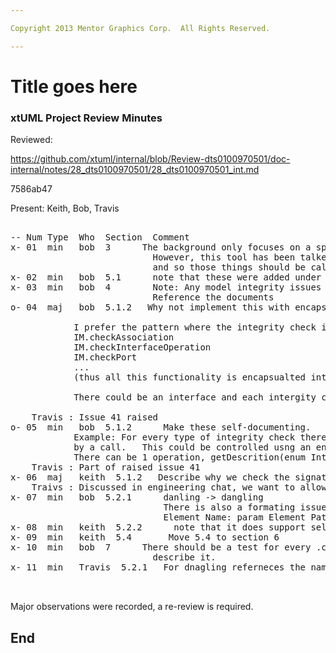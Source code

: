 ```yaml
---

Copyright 2013 Mentor Graphics Corp.  All Rights Reserved.

---
```


# Title goes here
### xtUML Project Review Minutes

Reviewed:  

https://github.com/xtuml/internal/blob/Review-dts0100970501/doc-internal/notes/28_dts0100970501/28_dts0100970501_int.md

7586ab47

Present:  Keith, Bob, Travis

<pre>

-- Num Type  Who  Section  Comment
x- 01  min   bob  3      The background only focuses on a specific problem, merge related, that was behind this.
                           However, this tool has been talked about a very long time.  While not all aspects of an integrity tool are addressed here, this does provide the foundation for those other things,
						   and so those things should be called out and referenced in the background.
x- 02  min   bob  5.1      note that these were added under a new subsystem
x- 03  min   bob  4        Note: Any model integrity issues as defined in the google doc.  
                           Reference the documents
o- 04  maj   bob  5.1.2   Why not implement this with encapsulation?

			I prefer the pattern where the integrity check in encapsulated into the Integrity Manager (IM) class .  You then end up with:
			IM.checkAssociation
			IM.checkInterfaceOperation
			IM.checkPort
			...
			(thus all this functionality is encapsualted into the Integrity Manager instead of being sread across the ooaofooa)_- 05  min   xxx  xxx      xxx
			
			There could be an interface and each intergity check would then define a class that implements that interface.  This could be added to the editor and users could extend it!
			
	Travis : Issue 41 raised	
o- 05  min   bob  5.1.2      Make these self-documenting.
			Example: For every type of integrity check there should be an associated description that is returned
			by a call.   This could be controlled usng an enum that defines all the integrity checks.
			There can be 1 operation, getDescrition(enum IntegrityCheckType) that returns the description for each integrity check.
	Travis : Part of raised issue 41
x- 06  maj   keith  5.1.2   Describe why we check the signature and not just the name.  Isn't this language dependant?
    Traivs : Discussed in engineering chat, we want to allow signature definitions to include parameter types.
x- 07  min   bob  5.2.1      danling -> dangling
                             There is also a formating issue here:
 							 Element Name: param Element Path: ModelIntegrityTests::Operation Parameter Tests::Class::Operation::param
x- 08  min   keith  5.2.2      note that it does support select/copy
x- 09  min   keith  5.4       Move 5.4 to section 6
x- 10  min   bob  7      There should be a test for every <blah>.checkIntegrity() implemented.  There is, just 
                           describe it.
x- 11  min   Travis  5.2.1   For dnagling referneces the name is coming in as the path, and it should just the the name.
                           

</pre>
   
Major observations were recorded, a re-review is required.


End
---
